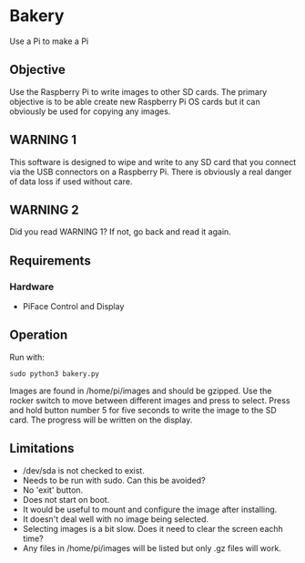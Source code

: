 # Bakery

Use a Pi to make a Pi

## Objective

Use the Raspberry Pi to write images to other SD cards. The primary objective
is to be able create new Raspberry Pi OS cards but it can obviously be used for
copying any images.

## WARNING 1

This software is designed to wipe and write to any SD card that you connect via
the USB connectors on a Raspberry Pi. There is obviously a real danger of data
loss if used without care.

## WARNING 2

Did you read WARNING 1? If not, go back and read it again.

## Requirements

### Hardware

* PiFace Control and Display

## Operation

Run with:

    sudo python3 bakery.py

Images are found in /home/pi/images and should be gzipped.
Use the rocker switch to move between different images and press to select.
Press and hold button number 5 for five seconds to write the image to the SD
card. The progress will be written on the display.

## Limitations

* /dev/sda is not checked to exist.
* Needs to be run with sudo. Can this be avoided?
* No 'exit' button.
* Does not start on boot.
* It would be useful to mount and configure the image after installing.
* It doesn't deal well with no image being selected.
* Selecting images is a bit slow. Does it need to clear the screen eachh time?
* Any files in /home/pi/images will be listed but only .gz files will work.
